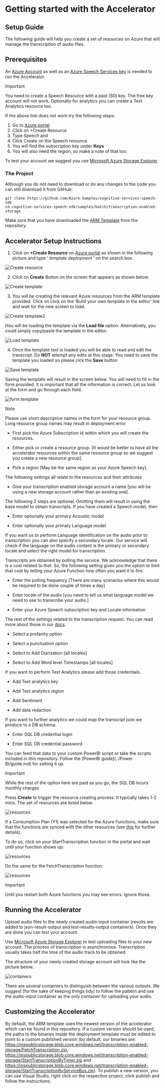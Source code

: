 # Getting started with the Accelerator

## Setup Guide

The following guide will help you create a set of resources on Azure that will manage the
transcription of audio files.

## Prerequisites

An [Azure Account](https://azure.microsoft.com/en-us/free/) as well as an [Azure Speech Services key](https://ms.portal.azure.com/#create/Microsoft.CognitiveServicesSpeechServices) is needed to run the Accelerator.

> [!IMPORTANT]
> You need to create a Speech Resource with a paid (S0) key. The free key account will not work. Optionally for analytics you can create a Text Analytics resource too.

If the above link does not work try the following steps:

1. Go to [Azure portal](https://portal.azure.com)
2. Click on +Create Resource
3. Type Speech and
4. Click Create on the Speech resource.
5. You will find the subscription key under **Keys**
6. You will also need the region, so make a note of that too.

To test your account we suggest you use [Microsoft Azure Storage Explorer](https://azure.microsoft.com/en-us/features/storage-explorer/).

### The Project

Although you do not need to download or do any changes to the code you can still download it from GitHub:

```
git clone https://github.com/Azure-Samples/cognitive-services-speech-sdk
cd cognitive-services-speech-sdk/samples/batch/transcription-enabled-storage
```

Make sure that you have downloaded the [ARM Template](ArmTemplate.json) from the repository.

## Accelerator Setup Instructions

1. Click on **+Create Resource** on [Azure portal](https://portal.azure.com) as shown in the following picture and type ‘ _template
deployment_ ’ on the search box.

![Create resource](./images/image001.png)

2. Click on **Create** Button on the screen that appears as shown below.

![Create template](./images/image003.png)

3. You will be creating the relevant Azure resources from the ARM template provided. Click on click on the ‘Build your own template in the editor’ link and wait for the new screen to load.

![Create template2](./images/image005.png)

Hou will be loading the template via the **Load file** option. Alternatively,
you could simply copy/paste the template in the editor.

![Load template](./images/image007.png)

4. Once the template text is loaded you will be able to read and edit the transcript. Do
**NOT** attempt any edits at this stage. You need to save the template you loaded so please cick the **Save** button

![Save template](./images/image009.png)

Saving the template will result in the screen below. You will need to fill in the form provided. It is
important that all the information is correct. Let us look at the form and go through each field.

![form template](./images/image011.png)

> [!NOTE]
> Please use short descriptive names in the form for your resource group. Long resource group names may result in deployment error


* First pick the Azure Subscription Id within which you will create the resources.

* Either pick or create a resource group. [It would be better to have all the accelerator
resources within the same resource group so we suggest you create a new resource group].

* Pick a region [May be the same region as your Azure Speech key].

The following settings all relate to the resources and their attributes


* Give your transcription enabled storage account a name [you will be using a new storage
account rather than an existing one].

The following 2 steps are optional. Omitting them will result in using the base model to obtain
transcripts. If you have created a Speech model, then


* Enter optionally your primary Acoustic model

* Enter optionally your primaty Language model

If you want us to perform Language identification on the audio prior to transcription you can also specify a secondary locale. Our service will check if the language on the audio content is the primary or secondary locale and select the right model for transcription. 

Transcripts are obtained by polling the service. We acknowledge that there is a cost related to that.
So, the following setting gives you the option to limit that cost by telling your Azure Function how
often you want it to fire.


* Enter the polling frequency [There are many scenarios where this would be required to be
done couple of times a day]

* Enter locale of the audio [you need to tell us what language model we need to use to
transcribe your audio.]


* Enter your Azure Speech subscription key and Locale information


The rest of the settings related to the transcription request. You can read more about those in our
[docs](https://docs.microsoft.com/azure/cognitive-services/speech-service/batch-transcription).


* Select a profanity option

* Select a punctuation option

* Select to Add Diarization [all locales]

* Select to Add Word level Timestamps [all locales]


If you want to perform Text Analytics please add those credentials.


* Add Text analytics key

* Add Text analytics region

* Add Sentiment

* Add data redaction


If you want to further analytics we could map the transcript json we produce to a DB schema. 

* Enter SQL DB credential login

* Enter SQL DB credential password


You can feed that data to your custom PowerBI script or take the scripts included in this repository. Follow the [PowerBI guide](../Power BI/guide.md) for setting it up.

> [!IMPORTANT]
> While the rest of the option here are paid as you go, the SQL DB incurs monthly charges

Press **Create** to trigger the resource creating process. It typically takes 1-2 mins. The set of resources
are listed below.

![resources](./images/image013.png)

If a Consumption Plan (Y1) was selected for the Azure Functions, make sure that the functions are synced with the other resources (see [this](https://docs.microsoft.com/en-us/azure/azure-functions/functions-deployment-technologies#trigger-syncing) for further details).

To do so, click on your StartTranscription function in the portal and wait until your function shows up:

![resources](./images/image016.png)

Do the same for the FetchTranscription function:

![resources](./images/image017.png)

> [!IMPORTANT]
> Until you restart both Azure functions you may see errors. Ignore those.

## Running the Accelerator

Upload audio files to the newly created audio-input container (results are added to json-result-output and test-results-output containers).
Once they are done you can test your account.

Use [Microsoft Azure Storage Explorer](https://azure.microsoft.com/en-us/features/storage-explorer/) to test uploading files to your new account. The process of transcription is asynchronous. Transcription usually takes half the time of the audio track to be
obtained.

The structure of your newly created storage account will look like the picture below.

![containers](./images/image015.png)

There are several containers to distinguish between the various outputs. We suggest (for the sake of keeping things tidy) to follow the pattern and use the audio-input container as the only container for uploading your audio.

## Customizing the Accelerator

By default, the ARM template uses the newest version of the accelerator which can be found in this repository. If a custom version should be used, the paths to the binaries inside the deployment template must be edited to point to a custom published version (by default, our binaries are: https://mspublicstorage.blob.core.windows.net/transcription-enabled-storage/FetchTranscription.zip, https://mspublicstorage.blob.core.windows.net/transcription-enabled-storage/StartTranscriptionByTimer.zip and https://mspublicstorage.blob.core.windows.net/transcription-enabled-storage/StartTranscriptionByServiceBus.zip). To publish a new version, you can use Visual Studio, right click on the respective project, click publish and follow the instructions.